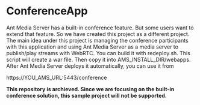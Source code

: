 # ConferenceApp
Ant Media Server has a built-in conference feature. But some users want to extend that feature. So we have created this project as a different project. The main idea under this project is managing the conference participants with this application and using Ant Media Server as a media server to publish/play streams with WebRTC. 
You can build it with redeploy.sh. This script will create a war file. Then copy it into AMS_INSTALL_DIR/webapps.
After Ant Media Server deploys it automatically, you can use it from

https://YOU_AMS_URL:5443/conference


**This repository is archieved. Since we are focusing on the built-in conference solution, this sample project will not be supported.**
